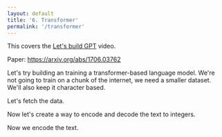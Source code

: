 ```yaml
---
layout: default
title: '6. Transformer'
permalink: '/transformer'
---
```


<aside>
    This covers the <a href="https://www.youtube.com/watch?v=kCc8FmEb1nY">Let's build GPT</a> video.
</aside>

Paper: https://arxiv.org/abs/1706.03762

Let's try building an training a transformer-based language model. We're not
going to train on a chunk of the internet, we need a smaller dataset. We'll also
keep it character based.

Let's fetch the data.

<script>
const response = await fetch('https://raw.githubusercontent.com/karpathy/char-rnn/master/data/tinyshakespeare/input.txt');
const text = await response.text();
</script>

Now let's create a way to encode and decode the text to integers.

<script>
const indexToCharMap = [ ...new Set( text ) ].sort();
const stringToCharMap = {};
for ( let i = indexToCharMap.length; i--; ) {
    stringToCharMap[ indexToCharMap[ i ] ] = i;
}
const vocabSize = indexToCharMap.length;

function encode( text ) {
    return [ ...text ].map( ( char ) => stringToCharMap[ char ] );
}

function decode( indices ) {
    return indices.map( ( index ) => indexToCharMap[ index ] ).join('');
}
</script>

Now we encode the text.

<script>
import { sample, softmax, softmaxByRow } from './1-bigram-utils.js';
import { Value, createLossesGraph, matMul, FloatMatrix, IntMatrix, createFloatMatrix } from './3-0-makemore-MLP-utils.js';

const n = Math.floor( text.length * 0.9 );
const trainData = new IntMatrix( encode( text.slice( 0, n ) ) ).reshape( [ n ] );
const valData = new IntMatrix( encode( text.slice( n ) ) ).reshape( [ text.length - n ] );
</script>

<script>
// Hyperparameters.
const blockSize = 256;
const batchSize = 64;

function getBatch( split ) {
    const data = split === 'train' ? trainData : valData;
    const ix = Array.from( { length: batchSize }, () => Math.floor( Math.random() * ( data.length - blockSize ) ) );
    return [
        new IntMatrix( ix.flatMap( ( i ) => Array.from( data ).slice( i, i + blockSize ) ) ).reshape( [ batchSize, blockSize ] ),
        new IntMatrix( ix.flatMap( ( i ) => Array.from( data ).slice( i + 1, i + blockSize + 1 ) ) ).reshape( [ batchSize, blockSize ] )
    ];
}

const [ x, y ] = getBatch( 'train' );
</script>

<script>
import { Embedding, Sequential } from './3-4-layer-organisation-utils.js'; 
import { LinearBroadcast } from './5-wavenet-utils.js';

Value.addOperation( 'attentionHead', async (
    k, // (B, T, C)
    q, // (B, T, C)
    v, // (B, T, C)
) => {
    const [ B, T, C ] = k.shape;
    const scale = C ** -0.5;
    const weiCache = [];
    const out = createFloatMatrix( [ B, T, C ] );
    const batchPromises = [];
    for ( let b_ = B; b_--; ) {
        const startTC = b_ * T * C;
        const endTC = startTC + T * C;
        const qBatch = q.subarray( startTC, endTC ).reshape( [ T, C ] );
        const kBatch = k.subarray( startTC, endTC ).reshape( [ T, C ] );
        const vBatch = v.subarray( startTC, endTC ).reshape( [ T, C ] );

        batchPromises.push(
            // (B, T, C) @ ( (B, T, C) -> (B, C, T) ) -> (B, T, T)
            matMul( qBatch, kBatch, false, true )
            .then( weiBatch => {
                // Clamp to -Infinity the upper right triangle.
                // const offset = b_ * T * T;
                for ( let t_ = T; t_--; ) {
                    const t_offset = t_ * T;
                    for ( let t2_ = T; t2_--; ) {
                        if ( t2_ > t_ ) {
                            weiBatch[t_offset + t2_] = -Infinity;
                        } else {
                            weiBatch[t_offset + t2_] *= scale;
                        }
                    }
                    softmax( weiBatch.subarray( t_offset, t_offset + T ) );
                }
                weiCache[b_] = weiBatch;
                return weiBatch;
            })
            // (B, T, T) @ (B, T, C) -> (B, T, C)
            .then( weiBatch => matMul( weiBatch, vBatch ) )
            .then( outBatch => {
                out.set( outBatch, b_ * T * C );
            })
        );
    }
    await Promise.all(batchPromises);
    return [
        out,
        async ( dout ) => {
            const dK = createFloatMatrix( [ B, T, C ] );
            const dQ = createFloatMatrix( [ B, T, C ] );
            const dV = createFloatMatrix( [ B, T, C ] );
            const batchPromises = [];

            for ( let b_ = B; b_--; ) {
                const startTC = b_ * T * C;
                const endTC = startTC + T * C;
                const qBatch = q.subarray( startTC, endTC ).reshape( [ T, C ] );
                const kBatch = k.subarray( startTC, endTC ).reshape( [ T, C ] );
                const vBatch = v.subarray( startTC, endTC ).reshape( [ T, C ] );
                const dOutBatch = dout.subarray(startTC, endTC).reshape([ T, C ]);
                const weiBatch = weiCache[b_];

                batchPromises.push(
                    matMul(weiBatch, dOutBatch, true, false) // (T, C)
                    .then((_dv) => {
                        dV.set(_dv, startTC);
                    })
                );

                batchPromises.push(
                    matMul(dOutBatch, vBatch, false, true) // (T, T)
                    .then(dWei => {
                        // Backprop through softmax
                        const gradAttn = createFloatMatrix([ T, T ]);
                        for (let t_ = T; t_--;) {
                            const attnRow = weiBatch.subarray(t_ * T, (t_ + 1) * T);
                            const dWeiRow = dWei.subarray(t_ * T, (t_ + 1) * T);
                            for (let t2_ = T; t2_--;) {
                                let sum = 0;
                                for (let t3_ = T; t3_--;) {
                                    const delta = t2_ === t3_ ? 1 : 0;
                                    sum += attnRow[t3_] * (delta - attnRow[t2_]) * dWeiRow[t3_];
                                }
                                gradAttn[t_ * T + t2_] = sum;
                            }
                        }
                        return gradAttn;
                    })
                    .then(gradAttn => Promise.all([
                        matMul(gradAttn, kBatch), // (T, C)
                        matMul(gradAttn, qBatch, true, false), // (T, C)
                    ])).then(([_dq, _dk]) => {
                        // Same length.
                        for (let i = _dq.length; i--;) {
                            _dq[i] *= scale;
                            _dk[i] *= scale;
                        }
                        dQ.set(_dq, startTC);
                        dK.set(_dk, startTC);
                    })
                );
            }
            await Promise.all(batchPromises);
            return [dK, dQ, dV];
        }
    ];
});

export class Head {
    constructor( nEmbed, headSize ) {
        this.K = new LinearBroadcast( nEmbed, headSize, false );
        this.Q = new LinearBroadcast( nEmbed, headSize, false );
        this.V = new LinearBroadcast( nEmbed, headSize, false );
    }
    apply( X ) {
        const k = this.K.apply( X );
        const q = this.Q.apply( X );
        const v = this.V.apply( X );
        return k.attentionHead( q, v );
    }
    params() {
        return [ ...this.K.params(), ...this.Q.params(), ...this.V.params() ];
    }
}

Value.addOperation('concatLastDim', async (...args) => {
    const n = args.length;
    const [ B, T, C ] = args[0].shape;
    const out = createFloatMatrix([ B, T, n * C ]);

    for (let i = 0; i < n; i++) {
        const src = args[i];
        for (let j = 0; j < B * T; j++) {
            const srcStart = j * C;
            const dstStart = j * n * C + i * C;
            out.set(src.subarray(srcStart, srcStart + C), dstStart);
        }
    }

    return [
        out,
        async (dout) => {
            return args.map((_, i) => {
                const grad = createFloatMatrix([ B, T, C ]);
                for (let j = 0; j < B * T; j++) {
                    const srcStart = j * n * C + i * C;
                    const dstStart = j * C;
                    grad.set(dout.subarray(srcStart, srcStart + C), dstStart);
                }
                return grad;
            });
        }
    ];
});

Value.addOperation('add', async (
    a, // (B, T, C)
    b, // (B, T, C)
) => {
    if ( a.shape.toString() !== b.shape.toString() ) {
        throw new Error('Shape mismatch: a.shape=' + a.shape + ', b.shape=' + b.shape);
    }

    const out = new FloatMatrix(a);
    for (let i_ = out.length; i_--;) out[i_] += b[i_];
    return [ out, (dout) => [dout, dout] ];
});

class MultiHeadAttention {
    constructor( nEmbed, nHeads, headSize ) {
        this.heads = Array.from( { length: nHeads }, () => new Head( nEmbed, headSize ) );
        this.proj = new LinearBroadcast( nEmbed, nEmbed );
    }
    apply( x ) {
        const heads = this.heads.map( head => head.apply( x ) );
        const out = heads[0].concatLastDim( ...heads.slice(1) );
        return this.proj.apply( out );
    }
    params() {
        return [ ...this.heads.flatMap( head => head.params() ), ...this.proj.params() ];
    }
}

Value.addOperation('expandAndTile', async (
    x,     // shape: (D1, D2, ..., Dn)
    Bsize  // number: B
) => {
    const shape = x.shape;
    const D = x.length;
    const out = createFloatMatrix([Bsize, ...shape]);

    for (let b_ = 0; b_ < Bsize; b_++) {
        out.set(x, b_ * D);
    }

    return [
        out,
        async (dout) => {
            const dx = createFloatMatrix(shape);
            for (let b_ = 0; b_ < Bsize; b_++) {
                const offset = b_ * D;
                for (let i = 0; i < D; i++) {
                    dx[i] += dout[offset + i];
                }
            }
            return [dx];
        }
    ];
});

Value.addOperation('relu', (A) => {
    const out = new FloatMatrix(A);

    for (let i = out.length; i--;) {
        if ( out[i] < 0 ) {
            out[i] = 0;
        }
    }

    return [
        out,
        (grad) => {
            const dA = new FloatMatrix(grad);
            for (let i = dA.length; i--;) {
                if ( out[i] === 0 ) {
                    dA[i] = 0;
                }
            }
            return [dA];
        },
    ];
});

class ReLU {
    apply( X ) {
        return X.relu();
    }
    params() {
        return [];
    }
}

class FeedForward {
    constructor( nEmbed ) {
        this.net = new Sequential([
            new LinearBroadcast( nEmbed, 4 * nEmbed ),
            new ReLU(),
            new LinearBroadcast( 4 * nEmbed, nEmbed ), // Projection.
        ]);
    }
    apply( x ) {
        return this.net.apply( x );
    }
    params() {
        return this.net.params();
    }
}

Value.addOperation('layerNorm', (A, gain, bias) => {
    const n = A.shape.at(-1);
    const restDims = A.shape.slice(0, -1);
    const m = restDims.reduce((a, b) => a * b, 1);
    const lnraw = new FloatMatrix(A);
    const lnmean = createFloatMatrix([m]);
    const lnvar = createFloatMatrix([m]);
    const lnvarinv = createFloatMatrix([m]);
    const lnout = createFloatMatrix(A.shape);

    // Compute mean per "row"
    for (let i = 0; i < m; i++) {
        let sum = 0;
        for (let j = 0; j < n; j++) {
            sum += A[i * n + j];
        }
        lnmean[i] = sum / n;
    }

    // Compute variance per "row"
    for (let i = 0; i < m; i++) {
        let varSum = 0;
        for (let j = 0; j < n; j++) {
            const diff = A[i * n + j] - lnmean[i];
            varSum += diff * diff;
        }
        lnvar[i] = varSum / n;
        lnvarinv[i] = 1 / Math.sqrt(lnvar[i] + 1e-5);
    }

    // Normalize and apply gain and bias
    for (let i = 0; i < m; i++) {
        for (let j = 0; j < n; j++) {
            const idx = i * n + j;
            lnraw[idx] = (A[idx] - lnmean[i]) * lnvarinv[i];
            lnout[idx] = gain[j] * lnraw[idx] + bias[j];
        }
    }

    return [
        lnout,
        (grad) => {
            const dA = new FloatMatrix(A);
            const dGain = createFloatMatrix(gain.shape);
            const dBias = createFloatMatrix(bias.shape);
            const gradSum = createFloatMatrix([m]);
            const gradXnormSum = createFloatMatrix([m]);

            // Sum over last dim per row
            for (let i = 0; i < m; i++) {
                for (let j = 0; j < n; j++) {
                    const idx = i * n + j;
                    gradSum[i] += grad[idx];
                    gradXnormSum[i] += grad[idx] * lnraw[idx];
                    dGain[j] += grad[idx] * lnraw[idx];
                    dBias[j] += grad[idx];
                }
            }

            // Backprop layer norm
            for (let i = 0; i < m; i++) {
                for (let j = 0; j < n; j++) {
                    const idx = i * n + j;
                    dA[idx] = gain[j] * lnvarinv[i] / n * (
                        n * grad[idx] - 
                        gradSum[i] - 
                        lnraw[idx] * gradXnormSum[i]
                    );
                }
            }

            return [dA, dGain, dBias];
        },
    ];
});

class LayerNorm {
    constructor( nEmbed ) {
        this.gain = new Value( createFloatMatrix( [ nEmbed ], () => 1 ) );
        this.bias = new Value( createFloatMatrix( [ nEmbed ], () => 0 ) );
    }
    apply( x ) {
        return x.layerNorm( this.gain, this.bias );
    }
    params() {
        return [ this.gain, this.bias ];
    }
}

class AttentionBlock {
    constructor( nEmbed, nHeads ) {
        const headSize = nEmbed / nHeads;
        this.head = new MultiHeadAttention( nEmbed, nHeads, headSize );
        this.feedForward = new FeedForward( nEmbed );
        this.layerNorm1 = new LayerNorm( nEmbed );
        this.layerNorm2 = new LayerNorm( nEmbed );
    }
    apply( x ) {
        // Residual connections.
        // (Note: this doubled the initial loss, but fixed by layerNorm.)
        x = x.add( this.head.apply( this.layerNorm1.apply( x ) ) ); // (B, T, C)
        x = x.add( this.feedForward.apply( this.layerNorm2.apply( x ) ) ); // (B, T, C)
        return x;
    }
    params() {
        return [
            ...this.head.params(),
            ...this.feedForward.params(),
            ...this.layerNorm1.params(),
            ...this.layerNorm2.params(),
        ];
    }
}

class AttentionModel {
    constructor( vocabSize, nEmbed, nHeads, nLayers ) {
        this.tokenEmbedding = new Embedding( vocabSize, nEmbed );
        this.positionEmbedding = new Embedding( blockSize, nEmbed );
        this.blocks = new Sequential(
            Array.from( { length: nLayers }, () => new AttentionBlock( nEmbed, nHeads ) )
        );
        this.layerNorm = new LayerNorm( nEmbed );
        this.llmHead = new LinearBroadcast( nEmbed, vocabSize );
    }
    apply( x ) {
        const tokenEmbedding = this.tokenEmbedding.apply( x ); // (B, T, C)
        const positionEmbedding = this.positionEmbedding.apply( Array.from( { length: blockSize }, ( _, i ) => i ) ); // (T, C)
        x = tokenEmbedding.add( positionEmbedding.expandAndTile( x.shape[0] ) ); // (B, T, C)
        x = this.blocks.apply( x ); // (B, T, C)
        x = this.layerNorm.apply( x ); // (B, T, C)
        const logits = this.llmHead.apply( x ); // (B, T, vocabSize)
        return logits;
    }
    params() {
        return [
            ...this.tokenEmbedding.params(),
            ...this.positionEmbedding.params(),
            ...this.blocks.params(),
            ...this.layerNorm.params(),
            ...this.llmHead.params(),
        ];
    }
}

// Hyperparameters.
const nEmbed = 384;
const nHeads = 6;
const nLayers = 6;

const model = new AttentionModel( vocabSize, nEmbed, nHeads, nLayers );

print(model.params().reduce((a, b) => a + b.data.length, 0), 'number of params');

const logits = model.apply( x );
await logits.forward();

console.log(logits);

print( logits.data );
</script>

<script>

const loss = logits
    .reshape( ( [ B, T, C ] ) => [ B * T, C ] )
    .softmaxCrossEntropy( new IntMatrix( y ).reshape( [ y.length ] ) );
await loss.forward();
print( loss.data );
</script>

<script>
async function generate( seed, length ) {
    let out = encode( seed.padStart( blockSize, '\n' ).slice( -blockSize ) );
    
    while ( out.length < length ) {
        const logits = model
            .apply( new IntMatrix( out.slice( -blockSize ) ).reshape( [ 1, blockSize ] ) )
            .reshape( ( [ B, T, C ] ) => [ B * T, C ] );
        await logits.forward();
        const probs = softmaxByRow( logits.data );
        const [ B, C ] = probs.shape;
        const samples = createFloatMatrix( [ B, 1 ] );
        for ( let i = B; i--; ) {
            samples[ i ] = sample( Array.from( probs ).slice( i * C, ( i + 1 ) * C ) );
        }
        out.push( ...samples );
    }

    return decode( out );
}

print( await generate( '\n', 100 ) );
</script>

<script>
import Plotly from 'https://cdn.jsdelivr.net/npm/plotly.js-dist@2.26.2/+esm';

const batchLosses = [];
const losses = [];
</script>

<script>
const graph = document.createElement( 'div' );
const waterfallForward = document.createElement( 'div' );
const waterfallBackward = document.createElement( 'div' );
print(graph);
print( waterfallForward );
print( waterfallBackward );
function createWaterfallChart(element, data) {
    // Normalize times to start from 0
    const minStart = Math.min(...data.map(d => d.start));
    const normalizedData = data.map(d => ({
        ...d,
        start: d.start - minStart,
        end: d.end - minStart
    }));

    // Sort by start time
    normalizedData.sort((a, b) => a.start - b.start);

    // Extended color palette
    const colorPalette = [
        '#1f77b4', '#ff7f0e', '#2ca02c', '#d62728', '#9467bd',
        '#8c564b', '#e377c2', '#7f7f7f', '#bcbd22', '#17becf',
        '#aec7e8', '#ffbb78', '#98df8a', '#ff9896', '#c5b0d5',
        '#c49c94', '#f7b6d2', '#c7c7c7', '#dbdb8d', '#9edae5'
    ];

    const uniqueLabels = [...new Set(normalizedData.map(d => d.label))];
    const labelColors = Object.fromEntries(
        uniqueLabels.map((label, i) => [label, colorPalette[i % colorPalette.length]])
    );

    const traces = [];
    const rows = [];

    for (const task of normalizedData) {
        // Assign to row without time conflict
        let row = 0;
        while (rows[row]?.some(d => !(task.end <= d.start || task.start >= d.end))) {
            row++;
        }
        if (!rows[row]) rows[row] = [];
        rows[row].push(task);

        traces.push({
            type: "bar",
            orientation: "h",
            x: [task.end - task.start],
            y: [row],
            base: task.start,
            name: task.label,
            marker: { color: labelColors[task.label] },
            hoverinfo: 'name+x',
            showlegend: !traces.some(t => t.name === task.label)
        });
    }

    const maxTime = Math.max(...normalizedData.map(d => d.end));

    return Plotly.newPlot(element, traces, {
        title: "Time-based Waterfall Chart",
        barmode: "stack",
        xaxis: {
            title: "Time",
            range: [0, maxTime]
        },
        yaxis: {
            showticklabels: false,
            title: "",
            autorange: "reversed"
        },
        margin: { t: 40 }
    });
}

for ( let i = 0; i < 1; i++ ) {
    const start = performance.now();
    const [ x, y ] = getBatch( 'train' );
    const logits = model.apply( x );
    const loss = logits
        .reshape( ( [ B, T, C ] ) => [ B * T, C ] )
        .softmaxCrossEntropy( new IntMatrix( y ).reshape( [ y.length ] ) );

    window.forwardTimes = [];
    await loss.forward();
    batchLosses.push( loss.data );
    console.log( loss.data );
    console.log( performance.now() - start, 'ms forward' );
    createWaterfallChart( waterfallForward, window.forwardTimes );

    window.backwardTimes = [];
    const startBackward = performance.now();
    await loss.backward();
    console.log( performance.now() - startBackward, 'ms backward' );
    createWaterfallChart( waterfallBackward, window.backwardTimes );

    const startUpdate = performance.now();
    console.log( model.params() );
    for ( const param of model.params() ) {
        console.log( param );
        for ( let i = param.data.length; i--; ) {
            param.data[ i ] -= 0.001 * param.grad[ i ];
        }
    }
    console.log( performance.now() - startUpdate, 'ms update' );
    await createLossesGraph( graph, batchLosses, losses );
    console.log( performance.now() - start, 'ms total' );
}
</script>
